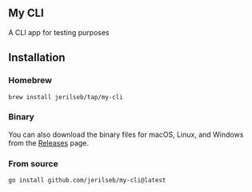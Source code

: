 ## My CLI

A CLI app for testing purposes

## Installation


### Homebrew

```
brew install jerilseb/tap/my-cli
```

### Binary
You can also download the binary files for macOS, Linux, and Windows from the [Releases](https://github.com/jerilseb/my-cli/releases) page.


### From source
```
go install github.com/jerilseb/my-cli@latest
```
